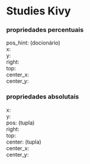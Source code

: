 # Studies Kivy
### propriedades percentuais

pos_hint: (docionário) <br/>
x: <br/>
y: <br/>
right: <br/>
top: <br/>
center_x: <br/>
center_y: <br/>

### propriedades absolutais

x: <br/>
y: <br/>
pos: (tupla) <br/>
right: <br/>
top: <br/>
center: (tupla) <br/>
center_x: <br/>
center_y: <br/>
